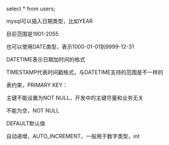 select * from users;

mysql可以插入日期类型，比如YEAR

目前范围是1901-2055

也可以使用DATE类型，表示1000-01-01到9999-12-31

DATETIME表示日期加时间的格式

TIMESTAMP代表时间戳格式，与DATETIME支持的范围是不一样的

表约束，PRIMARY KEY：

主键不能设置为NOT NULL，开发中的主键尽量和业务无关

不能为空，NOT NULL

DEFAULT默认值

自动递增，AUTO_INCREMENT，一般用于数字类型，int

